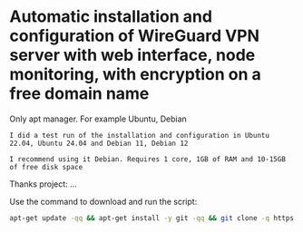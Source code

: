 # Automatic installation and configuration of WireGuard VPN server with web interface, node monitoring, with encryption on a free domain name

Only apt manager. For example Ubuntu, Debian

``I did a test run of the installation and configuration in Ubuntu 22.04, Ubuntu 24.04 and Debian 11, Debian 12``

``I recommend using it Debian. Requires 1 core, 1GB of RAM and 10-15GB of free disk space``

Thanks project: ...

Use the command to download and run the script:
```sh
apt-get update -qq && apt-get install -y git -qq && git clone -q https://github.com/sergeybezlepkin/vpn-wg-v14.git && cd vpn-wg-v14 && chmod +x menu.sh && ./menu.sh
```
